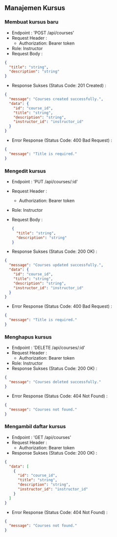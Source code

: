 ## Manajemen Kursus

### Membuat kursus baru

- Endpoint : 'POST /api/courses'
- Request Header :
  - Authorization: Bearer token
- Role: Instructor
- Request Body :

```json
{
  "title": "string",
  "description": "string"
}
```

- Response Sukses (Status Code: 201 Created) :

```json
{
  "message": "Courses created successfully.",
  "data": {
    "id": "course_id",
    "title": "string",
    "description": "string",
    "instructor_id": "instructor_id"
  }
}
```

- Error Response (Status Code: 400 Bad Request) :

```json
{
  "message": "Title is required."
}
```

### Mengedit kursus

- Endpoint : 'PUT /api/courses/:id'
- Request Header :
  - Authorization: Bearer token
- Role: Instructor
- Request Body :

  ```json
  {
    "title": "string",
    "description": "string"
  }
  ```

- Response Sukses (Status Code: 200 OK) :

```json
{
  "message": "Courses updated successfully.",
  "data": {
    "id": "course_id",
    "title": "string",
    "description": "string",
    "instructor_id": "instructor_id"
  }
}
```

- Error Response (Status Code: 400 Bad Request) :

```json
{
  "message": "Title is required."
}
```

### Menghapus kursus

- Endpoint : 'DELETE /api/courses/:id'
- Request Header :
  - Authorization: Bearer token
- Role: Instructor
- Response Sukses (Status Code: 200 OK) :

```json
{
  "message": "Courses deleted successfully."
}
```

- Error Response (Status Code: 404 Not Found) :

```json
{
  "message": "Courses not found."
}
```

### Mengambil daftar kursus

- Endpoint : 'GET /api/courses'
- Request Header :
  - Authorization: Bearer token
- Response Sukses (Status Code: 200 OK) :

```json
{
  "data": [
    {
      "id": "course_id",
      "title": "string",
      "description": "string",
      "instructor_id": "instructor_id"
    }
  ]
}
```

- Error Response (Status Code: 404 Not Found) :

```json
{
  "message": "Courses not found."
}
```
